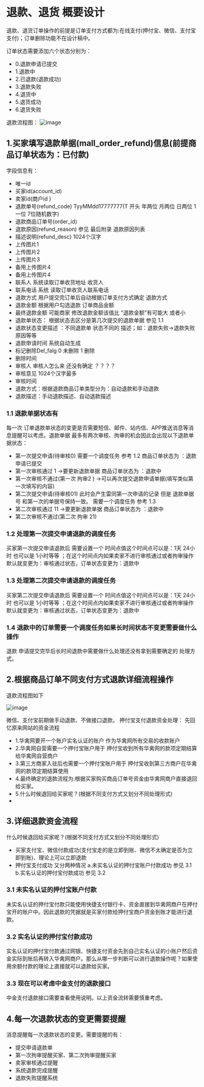 # 退款、退货 概要设计
退款、退货订单操作的前提是订单支付方式都为:在线支付(押付宝、微信、支付宝支付)；订单删除功能不在设计稿中。

订单状态需要添加六个状态分别为：

- 0.退款申请已提交
- 1.退款中
- 2.已退款(退款成功)
- 3.退款失败
- 4.退货中
- 5.退货成功
- 6.退货失败

退款流程图：
![image](https://github.com/zhangyq1011/images-folder/blob/master/%E7%94%A8%E6%88%B7%E9%80%80%E6%AC%BE%E5%89%8D%E6%B5%81%E7%A8%8B.png)

## 1.买家填写退款单据(mall_order_refund)信息(前提商品订单状态为：已付款)
字段信息有：

- 唯一id
- 买家id(account_id)
- 卖家id(商户id )
- 退款单号(refund_code)  TyyMMdd17777777(T 开头 年两位  月两位  日两位 1 一位  7位随机数字)
- 退款商品订单号(order_id)
- 退款原因(refund_reason) 参见 最后附录 退款原因列表
- 描述说明(refund_desc) 1024个汉字
- 上传图片1 
- 上传图片2
- 上传图片3
- 备用上传图片4
- 备用上传图片4
- 联系人 系统读取订单收货地址 收货人
- 联系电话 系统 读取订单收货人联系电话
- 退款方式 用户提交完订单后自动根据订单支付方式确定 退款方式
- 退款金额 根据用户勾选退款 订单商品金额
- 最终退款金额  可能商家 修改退款金额该值比 “退款金额”有可能大 或者小 
- 退款单状态：   根据状态去区分是第几次提交的退款单据 参见 1.1 
- 退款状态变更描述 ：不同退款单 状态不同的 描述；如：退款失败->退款失败原因等等
- 退款申请时间 系统自动生成
- 标记删除Del_falg   0 未删除  1  删除
- 删除时间
- 审核人   审核人怎么来 还没有确定 ？？？？
- 审核意见 1024个汉字最多
- 审核时间 
- 退款方式：根据退款商品订单类型分为：自动退款和手动退款
- 退款描述：手动退款描述、自动退款描述


### 1.1 退款单据状态有
每一次 订单退款单状态的变更是否需要短信、邮件、站内信、APP推送消息等消息提醒可以考虑。退款单据 最多有两次审核、拘审的机会因此会出现以下退款单据状态：

- 第一次提交申请(待审核0)  需要一个调度任务 参考 1.2   商品订单状态为 ：退款申请已提交
- 第一次审核通过 1  ->要更新退款单据 商品订单状态为 ：退款中
- 第一次审核不通过(第一次 拘审2 )  ->可以再次提交退款申请单据(填写类似第一次填写的内容)
- 第二次提交申请(待审核01) 此时会产生雷同第一次申请的记录 但是 退款单据号 和第一次的单据号保持一致。 需要一个调度任务 参考 1.3 
- 第二次审核通过 11  ->要更新退款单据 商品订单状态为 ：退款中
- 第二次审核不通过(第二次 拘审 21)

### 1.2 处理第一次提交申请退款的调度任务
买家第一次提交申请退款后 需要设置一个 时间点值这个时间点可以是：1天 24小时 也可以是 1小时等等 ；在这个时间点内如果卖家不进行审核通过或者拘审操作默认就变更为：审核通过状态，订单状态变更为：退款中

### 1.3 处理第二次提交申请退款的调度任务
买家第二次提交申请退款后 需要设置一个 时间点值这个时间点可以是：1天 24小时 也可以是 1小时等等 ；在这个时间点内如果卖家不进行审核通过或者拘审操作默认就变更为：审核通过状态，订单状态变更为：退款中


### 1.4 退款中的订单需要一个调度任务如果长时间状态不变更需要做什么操作
退款 申请提交完毕后长时间退款中需要做什么处理还没有拿到需要确定的 处理方式。    

## 2.根据商品订单不同支付方式退款详细流程操作
退款流程图如下

![image](https://github.com/zhangyq1011/images-folder/blob/master/%E5%95%86%E6%88%B7%E9%80%80%E6%AC%BE%E6%B5%81%E7%A8%8B%E5%9B%BE.png)


微信、支付宝前期做手动退款、不做接口退款。
押付宝支付退款资金处理：
先回忆原来网站的资金流程
 - 1.华禽网要开一个账户实名认证的账户 作为华禽网所有交易的收款账户
 - 2.华禽网自营需要一个押付宝账户用于 押付宝收到所有华禽网的款项定期结算给华禽网自营商户
 - 3.第三方商家入驻后也需要一个押付宝账户用于   押付宝收到第三方商户在华禽网的款项定期结算使用
 - 4.最终确定的退款流程为:根据买家购买商品订单号资金由华禽网商户直接退回给买家。
 - 5.什么时候退回给买家呢？(根据不同支付方式又划分不同处理形式)
 -

## 3.详细退款资金流程
什么时候退回给买家呢？(根据不同支付方式又划分不同处理形式)

- 买家支付宝、微信付款成功(支付宝走的是立即到账、微信不太确定是否为立即到账)、理论上可以立即退款
- 押付宝支付成功 又分两种情况 a.未实名认证的押付宝账户付款成功 参见 3.1  b.实名认证的押付宝付款成功  参见 3.2

### 3.1 未实名认证的押付宝账户付款
未实名认证的押付宝付款只能使用快捷支付银行卡、资金直接到华禽网商户在押付宝开的账户中。因此退款的凭据就是买家付款给押付宝商户资金到账才能进行退款。
### 3.2 实名认证的押付宝付款成功
实名认证的押付宝付款通过网银、快捷支付资金先到自己实名认证的小账户然后资金实际到账后再转入华禽网商户。那么从哪一步判断可以进行退款操作呢？如果使用余额付款的理论上直接就可以退款给买家。

### 3.3 现在可以考虑中金支付的退款接口
中金支付退款接口需要查看使用说明。以上资金流转需要慎重考虑。


## 4.每一次退款状态的变更需要提醒
消息提醒每一次退款状态的变更。需要提醒的有：
- 提交申请退款单
- 第一次拘审提醒买家、第二次拘审提醒买家
- 卖家审核通过提醒
- 系统退款完成提醒
- 退款失败提醒系统


  



